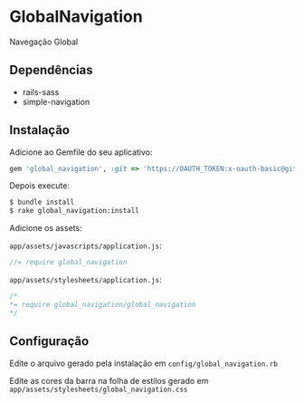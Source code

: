 # GlobalNavigation

Navegação Global

## Dependências

- rails-sass
- simple-navigation

## Instalação

Adicione ao Gemfile do seu aplicativo:

```ruby
gem 'global_navigation', :git => 'https://OAUTH_TOKEN:x-oauth-basic@github.com/taxweb/global_navigation'
```

Depois execute:

```bash
$ bundle install
$ rake global_navigation:install
```

Adicione os assets:

`app/assets/javascripts/application.js`:

```js
//= require global_navigation
```

`app/assets/stylesheets/application.js`:

```css
/*
*= require global_navigation/global_navigation
*/
```

## Configuração

Edite o arquivo gerado pela instalação em `config/global_navigation.rb`

Edite as cores da barra na folha de estilos gerado em `app/assets/stylesheets/global_navigation.css`

